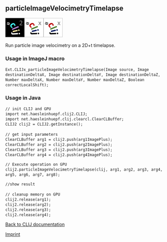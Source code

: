 ## particleImageVelocimetryTimelapse
![Image](images/mini_clij2_logo.png)![Image](images/mini_clijx_logo.png)![Image](images/mini_clijx_logo.png)

Run particle image velocimetry on a 2D+t timelapse.

### Usage in ImageJ macro
```
Ext.CLIJx_particleImageVelocimetryTimelapse(Image source, Image destinationDeltaX, Image destinationDeltaY, Image destinationDeltaZ, Number maxDeltaX, Number maxDeltaY, Number maxDeltaZ, Boolean correctLocalShift);
```


### Usage in Java
```
// init CLIJ and GPU
import net.haesleinhuepf.clij2.CLIJ;
import net.haesleinhuepf.clij.clearcl.ClearCLBuffer;
CLIJ2 clij2 = CLIJ2.getInstance();

// get input parameters
ClearCLBuffer arg1 = clij2.push(arg1ImagePlus);
ClearCLBuffer arg2 = clij2.push(arg2ImagePlus);
ClearCLBuffer arg3 = clij2.push(arg3ImagePlus);
ClearCLBuffer arg4 = clij2.push(arg4ImagePlus);
```

```
// Execute operation on GPU
clij2.particleImageVelocimetryTimelapse(clij, arg1, arg2, arg3, arg4, arg5, arg6, arg7, arg8);
```

```
//show result

// cleanup memory on GPU
clij2.release(arg1);
clij2.release(arg2);
clij2.release(arg3);
clij2.release(arg4);
```


[Back to CLIJ documentation](https://clij.github.io/)

[Imprint](https://clij.github.io/imprint)
